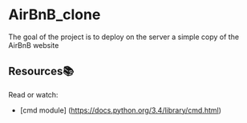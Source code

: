 # AirBnB_clone
The goal of the project is to deploy on the server a simple copy of the AirBnB website

## Resources:books:
Read or watch:
* [cmd module] (https://docs.python.org/3.4/library/cmd.html)